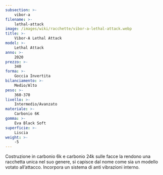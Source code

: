 ```yaml
---
subsection: >-
    vibor-a
filename: >-
    lethal-attack
image: /images/wiki/racchette/vibor-a-lethal-attack.webp
title: >-
    Vibor-A Lethal Attack
model: >-
    Lethal Attack
anno: >-
    2020
prezzo: >-
    340
forma: >-
    Goccia Invertita
bilanciamento: >-
    Medio/Alto
peso: >-
    360-370
livello: >-
    Intermedio/Avanzato
materiale: >-
    Carbonio 6K
gomma: >-
    Eva Black Soft
superficie: >-
    Liscia
weight: >-
    -5
---
```

Costruzione in carbonio 6k e carbonio 24k sulle facce la rendono una racchetta unica nel suo genere, si capisce dal nome come sia un modello votato all’attacco. Incorpora un sistema di anti vibrazioni interno.